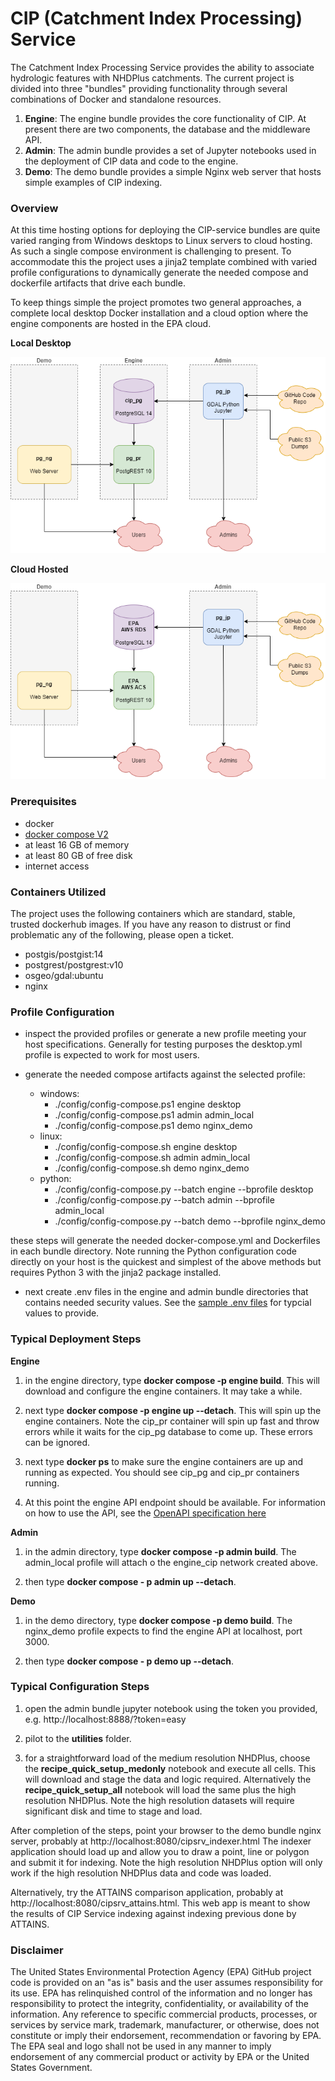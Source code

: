 # CIP (Catchment Index Processing) Service

The Catchment Index Processing Service provides the ability to associate hydrologic features with NHDPlus catchments. The current project is divided into three "bundles" providing functionality through several combinations of Docker and standalone resources.

1. **Engine**: The engine bundle provides the core functionality of CIP.  At present there are two components, the database and the middleware API.
2. **Admin**: The admin bundle provides a set of Jupyter notebooks used in the deployment of CIP data and code to the engine.
3. **Demo**: The demo bundle provides a simple Nginx web server that hosts simple examples of CIP indexing.

### Overview

At this time hosting options for deploying the CIP-service bundles are quite varied ranging from Windows desktops to Linux servers to cloud hosting.  As such a single compose environment is challenging to present.  To accommodate this the project uses a jinja2 template combined with varied profile configurations to dynamically generate the needed compose and dockerfile artifacts that drive each bundle.  

To keep things simple the project promotes two general approaches, a complete local desktop Docker installation and a cloud option where the engine components are hosted in the EPA cloud. 

__Local Desktop__

![Local Desktop](docs/architecture_local.drawio.png)

__Cloud Hosted__

![Cloud-Hosted](docs/architecture_cloud.drawio.png)

### Prerequisites

- docker
- [docker compose V2](https://docs.docker.com/compose/)
- at least 16 GB of memory
- at least 80 GB of free disk
- internet access

### Containers Utilized

The project uses the following containers which are standard, stable, trusted dockerhub images.  If you have any reason to distrust or find problematic any of the following, please open a ticket.

- postgis/postgist:14
- postgrest/postgrest:v10
- osgeo/gdal:ubuntu
- nginx

### Profile Configuration

- inspect the provided profiles or generate a new profile meeting your host specifications.  Generally for testing purposes the desktop.yml profile is expected to work for most users.

- generate the needed compose artifacts against the selected profile:
  - windows: 
    - ./config/config-compose.ps1 engine desktop
    - ./config/config-compose.ps1 admin admin_local
    - ./config/config-compose.ps1 demo nginx_demo
  - linux:   
    - ./config/config-compose.sh  engine desktop
    - ./config/config-compose.sh  admin admin_local
    - ./config/config-compose.sh  demo nginx_demo
  - python:  
    - ./config/config-compose.py --batch engine --bprofile desktop
    - ./config/config-compose.py --batch admin  --bprofile admin_local
    - ./config/config-compose.py --batch demo   --bprofile nginx_demo
  
these steps will generate the needed docker-compose.yml and Dockerfiles in each bundle directory.  Note running the Python configuration code directly on your host is the quickest and simplest of the above methods but requires Python 3 with the jinja2 package installed.

- next create .env files in the engine and admin bundle directories that contains needed security values.  See the [sample .env files](/engine/env.example) for typcial values to provide.

### Typical Deployment Steps

__Engine__

1. in the engine directory, type **docker compose -p engine build**.  This will download and configure the engine containers.  It may take a while.

2. next type **docker compose -p engine up --detach**.  This will spin up the engine containers.  Note the cip_pr container will spin up fast and throw errors while it waits for the cip_pg database to come up.  These errors can be ignored.

3. next type **docker ps** to make sure the engine containers are up and running as expected.  You should see cip_pg and cip_pr containers running.

4. At this point the engine API endpoint should be available.  For information on how to use the API, see the [OpenAPI specification here](https://petstore.swagger.io/?url=https://raw.githubusercontent.com/USEPA/CIP-service/main/docs/openapi.yml)

__Admin__

1. in the admin directory, type **docker compose -p admin build**.  The admin_local profile will attach o the engine_cip network created above.  

2. then type **docker compose - p admin up --detach**.

__Demo__

1. in the demo directory, type **docker compose -p demo build**. The nginx_demo profile expects to find the engine API at localhost, port 3000.

2. then type **docker compose - p demo up --detach**. 

### Typical Configuration Steps

1. open the admin bundle jupyter notebook using the token you provided, e.g. http://localhost:8888/?token=easy

2. pilot to the **utilities** folder.

3. for a straightforward load of the medium resolution NHDPlus, choose the **recipe_quick_setup_medonly** notebook and execute all cells.  This will download and stage the data and logic required.  Alternatively the **recipe_quick_setup_all** notebook will load the same plus the high resolution NHDPlus.  Note the high resolution datasets will require significant disk and time to stage and load.

After completion of the steps, point your browser to the demo bundle nginx server, probably at http://localhost:8080/cipsrv_indexer.html
The indexer application should load up and allow you to draw a point, line or polygon and submit it for indexing.  Note the high resolution NHDPlus option will only work if the high resolution NHDPlus data and code was loaded.

Alternatively, try the ATTAINS comparison application, probably at http://localhost:8080/cipsrv_attains.html.  This web app is meant to show the results of CIP Service indexing against indexing previous done by ATTAINS.

### Disclaimer

The United States Environmental Protection Agency (EPA) GitHub project code is provided on an "as is" basis and the user assumes responsibility for its use. EPA has relinquished control of the information and no longer has responsibility to protect the integrity, confidentiality, or availability of the information. Any reference to specific commercial products, processes, or services by service mark, trademark, manufacturer, or otherwise, does not constitute or imply their endorsement, recommendation or favoring by EPA. The EPA seal and logo shall not be used in any manner to imply endorsement of any commercial product or activity by EPA or the United States Government.
